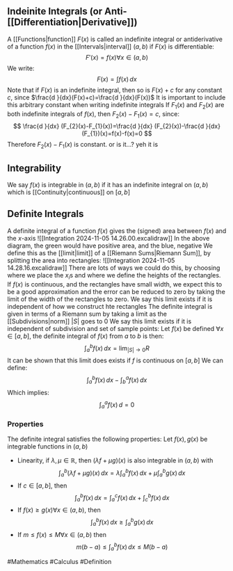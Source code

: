 ## Indeinite Integrals (or Anti-[[Differentiation|Derivative]])
A [[Functions|function]] $F(x)$ is called an indefinite integral or antiderivative of a function $f(x)$ in the [[Intervals|interval]] $(a,b)$ if $F(x)$ is differentiable:
$$
F'(x)=f(x)\forall x\in (a,b)
$$
We write:
$$
F(x)=\int f(x) \, dx
$$
Note that if $F(x)$ is an indefinite integral, then so is $F(x)+c$ for any constant $c$, since $\frac{d }{dx}(F(x)+c)=\frac{d }{dx}(F(x))$
It is important to include this arbitrary constant when writing indefinite integrals
If $F_{1}(x)$ and $F_{2}(x)$ are both indefinite integrals of $f(x)$, then $F_{2}(x)-F_{1}(x)=c$, since:
$$
\frac{d }{dx} (F_{2}(x)-F_{1}(x))=\frac{d }{dx} (F_{2}(x))-\frac{d }{dx} (F_{1})(x)=f(x)-f(x)=0
$$
Therefore $F_{2}(x)-F_{1}(x)$ is constant. or is it...? yeh it is
## Integrability
We say $f(x)$ is integrable in $(a,b)$ if it has an indefinite integral on $(a,b)$ which is [[Continuity|continuous]] on $[a,b]$
## Definite Integrals
A definite integral of a function $f(x)$ gives the (signed) area between $f(x)$ and the $x$-axis
![[Integration 2024-11-05 14.26.00.excalidraw]]
In the above diagram, the green would have positive area, and the blue, negative
We define this as the [[limit|limit]] of a [[Riemann Sums|Riemann Sum]], by splitting the area into rectangles:
![[Integration 2024-11-05 14.28.16.excalidraw]]
There are lots of ways we could do this, by choosing where we place the $x_{i}$s and where we define the heights of the rectangles. If $f(x)$ is continuous, and the rectangles have small width, we expect this to be a good approximation and the error can be reduced to zero by taking the limit of the width of the rectangles to zero. We say this limit exists if it is independent of how we construct hte rectangles
The definite integral is given in terms of a Riemann sum by taking a limit as the [[Subdivisions|norm]] $|S|$ goes to 0
We say this limit exists if it is independent of subdivision and set of sample points:
Let $f(x)$ be defined $\forall x\in[a,b]$, the definite integral of $f(x)$ from $a$ to $b$ is then:
$$
\int ^{b}_{a} f(x) \, dx =\lim_{ |S| \to 0 } R
$$
It can be shown that this limit does exists if $f$ is continuous on $[a,b]$
We can define:
$$
\int ^{b}_{a} f(x) \, dx -\int ^{a}_{b}  f(x)\, dx 
$$
Which implies:
$$
\int ^{a}_{a} f(x) \, d=0
$$
### Properties
The definite integral satisfies the following properties:
Let $f(x),g(x)$ be integrable functions in $(a,b)$
- Linearity, if $\lambda,\mu \in\mathbb{R}$, then $(\lambda f+\mu g)(x)$ is also integrable in $(a,b)$ with
$$
\int ^{b}_{a} (\lambda f+\mu g)(x) \, dx =\lambda \int ^{b}_{a} f(x) \, dx +\mu \int ^{b}_{a} g(x) \, dx 
$$
- If $c\in[a,b]$, then
$$
\int ^{b}_{a} f(x) \, dx =\int ^{c}_{a} f(x) \, dx +\int ^{b}_{c} f(x) \, dx 
$$
- If $f(x)\geq g(x)\forall x\in(a,b)$, then
$$
\int ^{b}_{a} f(x) \, dx \geq \int ^{b}_{a} g(x) \, dx 
$$
- If $m\leq f(x)\leq M\forall x\in(a,b)$ then
$$
m(b-a)\leq\int ^{b}_{a} f(x) \, dx \leq M(b-a)
$$

#Mathematics #Calculus #Definition